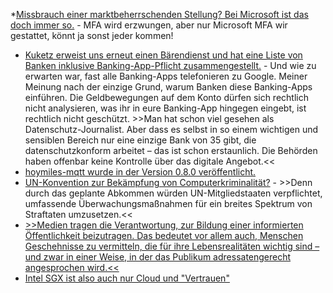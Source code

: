  *[Missbrauch einer marktbeherrschenden Stellung? Bei Microsoft ist das doch immer so.](https://www.borncity.com/blog/2024/08/26/microsoft-authenticator-zwang-obwohl-mfa-bereits-eingerichtet/) - MFA wird erzwungen, aber nur Microsoft MFA wir gestattet, könnt ja sonst jeder kommen!
* [Kuketz erweist uns erneut einen Bärendienst und hat eine Liste von Banken inklusive Banking-App-Pflicht zusammengestellt.](https://www.kuketz-blog.de/der-grosse-online-banking-und-tan-app-test/) - Und wie zu erwarten war, fast alle Banking-Apps telefonieren zu Google. Meiner Meinung nach der einzige Grund, warum Banken diese Banking-Apps einführen. Die Geldbewegungen auf dem Konto dürfen sich rechtlich nicht analysieren, was ihr in eure Banking-App hingegen eingebt, ist rechtlich nicht geschützt. >>Man hat schon viel gesehen als Datenschutz-Journalist. Aber dass es selbst in so einem wichtigen und sensiblen Bereich nur eine einzige Bank von 35 gibt, die datenschutzkonform arbeitet – das ist schon erstaunlich. Die Behörden haben offenbar keine Kontrolle über das digitale Angebot.<<
* [hoymiles-mqtt wurde in der Version 0.8.0 veröffentlicht.](https://github.com/wasilukm/hoymiles-mqtt/releases/tag/v0.8.0)
* [UN-Konvention zur Bekämpfung von Computerkriminalität?](https://netzpolitik.org/2024/un-cybercrime-convention-unveraendert-gravierende-maengel/) - >>Denn durch das geplante Abkommen würden UN-Mitgliedstaaten verpflichtet, umfassende Überwachungsmaßnahmen für ein breites Spektrum von Straftaten umzusetzen.<<
* [>>Medien tragen die Verantwortung, zur Bildung einer informierten Öffentlichkeit beizutragen. Das bedeutet vor allem auch, Menschen Geschehnisse zu vermitteln, die für ihre Lebensrealitäten wichtig sind – und zwar in einer Weise, in der das Publikum adressatengerecht angesprochen wird.<<](https://netzpolitik.org/2024/breakpoint-schluss-mit-brat-gib-mir-info/)
* [Intel SGX ist also auch nur Cloud und "Vertrauen"](https://blog.fefe.de/?ts=9832226f)
